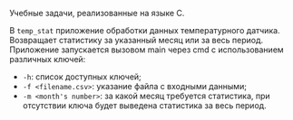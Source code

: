 Учебные задачи, реализованные на языке C.

В `temp_stat` приложение обработки данных температурного датчика. Возвращает статистику за указанный месяц или за весь период. Приложение запускается вызовом main через cmd с использованием различных ключей:
* `-h`: список доступных ключей;
* `-f <filename.csv>`: указание файла с входными данными;
* `-m <month's number>`: за какой месяц требуется статистика, при отсутствии ключа будет выведена статистика за весь период.
